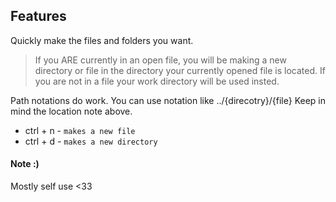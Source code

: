 ## Features

Quickly make the files and folders you want.

>If you ARE currently in an open file, you will be making a new directory or file in the directory your currently opened file is located. 
>If you are not in a file your work directory will be used insted.

Path notations do work. You can use notation like ../{direcotry}/{file}
Keep in mind the location note above.

- ctrl + n - `makes a new file`
- ctrl + d - `makes a new directory`

#### Note :)

Mostly self use <33